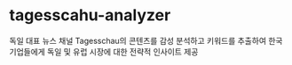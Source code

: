 # tagesscahu-analyzer
독일 대표 뉴스 채널 Tagesschau의 콘텐츠를 감성 분석하고 키워드를 추출하여 한국 기업들에게 독일 및 유럽 시장에 대한 전략적 인사이트 제공

